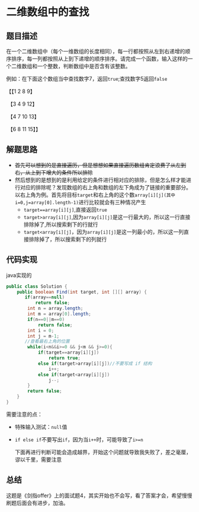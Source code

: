 # 二维数组中的查找

## 题目描述

在一个二维数组中（每个一维数组的长度相同），每一行都按照从左到右递增的顺序排序，每一列都按照从上到下递增的顺序排序。请完成一个函数，输入这样的一个二维数组和一个整数，判断数组中是否含有该整数。

例如：在下面这个数组当中查找数字7，返回`true`;查找数字5返回`false`

【【1	2	8	9】

​	【3	4	9	12】

​	【4	7	10	13】

​	【6	8	11	15】】



## 解题思路

* ~~首先可以想到的是直接遍历，但是想想如果直接遍历数组肯定浪费了从左到右，从上到下增大的条件所以排除~~
* 然后想到的是想到的是利用给定的条件进行相对应的排除，但是怎么样才能进行对应的排除呢？发现数组的右上角和数组的左下角成为了链接的重要部分。以右上角为例。首先将目标`target`和右上角的这个数`array[i][j](其中i=0,j=array[0].length-1)`进行比较就会有三种情况产生
  * `target==array[i][j]`,直接返回`true`
  * `target>array[i][j]`,因为`array[i][j]`是这一行最大的，所以这一行直接排除掉了,所以搜索剩下的行就行
  * `target<array[i][j]`，因为`array[i][j]`是这一列最小的，所以这一列直接排除掉了，所以搜索剩下的列就行

## 代码实现

java实现的

```java
public class Solution {
    public boolean Find(int target, int [][] array) {
       if(array==null)
           return false;
        int n = array.length;
        int m = array[0].length;
        if(n==0||m==0)
        	return false;
        int i = 0;
        int j = m-1;
       //查看最右上角的位置
        while(i<n&&i>=0 && j<m && j>=0){
            if(target==array[i][j])
                return true;
            else if(target>array[i][j])//不要写成 if 结构
                i++;
            else if(target<array[i][j])
                j--;
        }
        return false;
    }
}
```

需要注意的点：

* 特殊输入测试：`null`值

* `if else if`不要写出`if`，因为当`i++`时，可能导致了`i>=n`

  下面再进行判断可能会造成越界，开始这个问题就导致我失败了，差之毫厘，谬以千里，需要注意



## 总结

这题是《剑指offer》上的面试题4，其实开始也不会写，看了答案才会，希望慢慢刷题后面会有进步，加油。